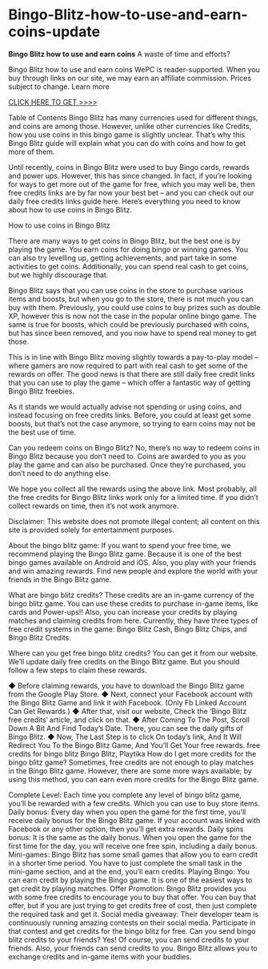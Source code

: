 # Bingo-Blitz-how-to-use-and-earn-coins-update

**Bingo Blitz how to use and earn coins**
A waste of time and efforts?

Bingo Blitz how to use and earn coins
WePC is reader-supported. When you buy through links on our site, we may earn an affiliate commission. Prices subject to change. Learn more

[CLICK HERE TO GET >>>>](https://offertake.xyz/bingoblitz)

Table of Contents 
Bingo Blitz has many currencies used for different things, and coins are among those. However, unlike other currencies like Credits, how you use coins in this bingo game is slightly unclear. That’s why this Bingo Blitz guide will explain what you can do with coins and how to get more of them.

Until recently, coins in Bingo Blitz were used to buy Bingo cards, rewards and power ups. However, this has since changed. In fact, if you’re looking for ways to get more out of the game for free, which you may well be, then free credits links are by far now your best bet – and you can check out our daily free credits links guide here. Here’s everything you need to know about how to use coins in Bingo Blitz.

How to use coins in Bingo Blitz

There are many ways to get coins in Bingo Blitz, but the best one is by playing the game. You earn coins for doing bingo or winning games. You can also try levelling up, getting achievements, and part take in some activities to get coins. Additionally, you can spend real cash to get coins, but we highly discourage that.

Bingo Blitz says that you can use coins in the store to purchase various items and boosts, but when you go to the store, there is not much you can buy with them. Previously, you could use coins to buy prizes such as double XP, however this is now not the case in the popular online bingo game. The same is true for boosts, which could be previously purchased with coins, but has since been removed, and you now have to spend real money to get those.

This is in line with Bingo Blitz moving slightly towards a pay-to-play model – where gamers are now required to part with real cash to get some of the rewards on offer. The good news is that there are still daily free credit links that you can use to play the game – which offer a fantastic way of getting Bingo Blitz freebies.

As it stands we would actually advise not spending or using coins, and instead focusing on free credits links. Before, you could at least get some boosts, but that’s not the case anymore, so trying to earn coins may not be the best use of time.

Can you redeem coins on Bingo Blitz?
No, there’s no way to redeem coins in Bingo Blitz because you don’t need to. Coins are awarded to you as you play the game and can also be purchased. Once they’re purchased, you don’t need to do anything else.

We hope you collect all the rewards using the above link. Most probably, all the free credits for Bingo Blitz links work only for a limited time. If you didn’t collect rewards on time, then it’s not work anymore.

Disclaimer: This website does not promote illegal content; all content on this site is provided solely for entertainment purposes.

About the bingo blitz game:
If you want to spend your free time, we recommend playing the Bingo Blitz game. Because it is one of the best bingo games available on Android and iOS. Also, you play with your friends and win amazing rewards. Find new people and explore the world with your friends in the Bingo Blitz game.

What are bingo blitz credits?
These credits are an in-game currency of the bingo blitz game. You can use these credits to purchase in-game items, like cards and Power-ups!! Also, you can increase your credits by playing matches and claiming credits from here. Currently, they have three types of free credit systems in the game: Bingo Blitz Cash, Bingo Blitz Chips, and Bingo Blitz Credits.

Where can you get free bingo blitz credits?
You can get it from our website. We’ll update daily free credits on the Bingo Blitz game. But you should follow a few steps to claim these rewards.

◆ Before claiming rewards, you have to download the Bingo Blitz game from the Google Play Store.
◆ Next, connect your Facebook account with the Bingo Blitz Game and link it with Facebook. (Only Fb Linked Account Can Get Rewards.)
◆ After that, visit our website, Check the ‘Bingo Blitz free credits‘ article, and click on that.
◆ After Coming To The Post, Scroll Down A Bit And Find Today’s Date. There, you can see the daily gifts of Bingo Blitz.
◆ Now, The Last Step is to click On today’s link, And It Will Redirect You To the Bingo Blitz Game, And You’ll Get Your free rewards.
free credits for bingo blitz
Bingo Blitz, Playtika
How do I get more credits for the bingo blitz game?
Sometimes, free credits are not enough to play matches in the Bingo Blitz game. However, there are some more ways available; by using this method, you can earn even more credits for the Bingo Blitz game.

Complete Level: Each time you complete any level of bingo blitz game, you’ll be rewarded with a few credits. Which you can use to buy store items.
Daily bonus: Every day when you open the game for the first time, you’ll receive daily bonus for the Bingo Blitz game. If your account was linked with Facebook or any other option, then you’ll get extra rewards.
Daily spins bonus: It is the same as the daily bonus. When you open the game for the first time for the day, you will receive one free spin, including a daily bonus.
Mini-games: Bingo Blitz has some small games that allow you to earn credit in a shorter time period. You have to just complete the small task in the mini-game section, and at the end, you’ll earn credits.
Playing Bingo: You can earn credit by playing the Bingo game. It is one of the easiest ways to get credit by playing matches.
Offer Promotion: Bingo Blitz provides you with some free credits to encourage you to buy that offer. You can buy that offer, but if you are just trying to get credits free of cost, then just complete the required task and get it.
Social media giveaway: Their developer team is continuously running amazing contests on their social media. Participate in that contest and get credits for the bingo blitz for free.
Can you send bingo blitz credits to your friends?
Yes! Of course, you can send credits to your friends. Also, your friends can send credits to you. Bingo Blitz allows you to exchange credits and in-game items with your buddies.
